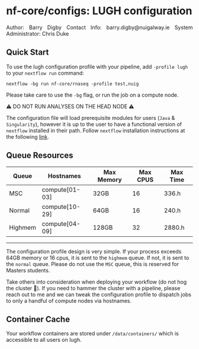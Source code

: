 # nf-core/configs: LUGH configuration

<div style="text-align: justify">Author: Barry Digby Contact Info: barry.digby@nuigalway.ie System Administrator: Chris Duke</div>

## Quick Start

To use the lugh configuration profile with your pipeline, add `-profile lugh` to your `nextflow run` command:

```console
nextflow -bg run nf-core/rnaseq -profile test,nuig
```

Please take care to use the `-bg` flag, or run the job on a compute node.

:warning: DO NOT RUN ANALYSES ON THE HEAD NODE :warning:

The configuration file will load prerequisite modules for users (`Java` & `Singularity`), however it is up to the user to have a functional version of `nextflow` installed in their path. Follow `nextflow` installation instructions at the following [link](https://www.nextflow.io/docs/latest/getstarted.html#installation).

## Queue Resources

| Queue   	| Hostnames      	| Max Memory 	| Max CPUS 	| Max Time 	|
|---------	|----------------	|------------	|----------	|----------	|
| MSC     	| compute[01-03] 	| 32GB       	| 16       	| 336.h    	|
| Normal  	| compute[10-29] 	| 64GB       	| 16       	| 240.h    	|
| Highmem 	| compute[04-09] 	| 128GB      	| 32       	| 2880.h   	|

***

The configuration profile design is very simple. If your process exceeds 64GB memory or 16 cpus, it is sent to the `highmem` queue. If not, it is sent to the `normal` queue. Please do not use the `MSC` queue, this is reserved for Masters students.

Take others into consideration when deploying your workflow (do not hog the cluster :pig:). If you need to hammer the cluster with a pipeline, please reach out to me and we can tweak the configuration profile to dispatch jobs to only a handful of compute nodes via hostnames.

## Container Cache

Your workflow containers are stored under `/data/containers/` which is accessible to all users on lugh.
